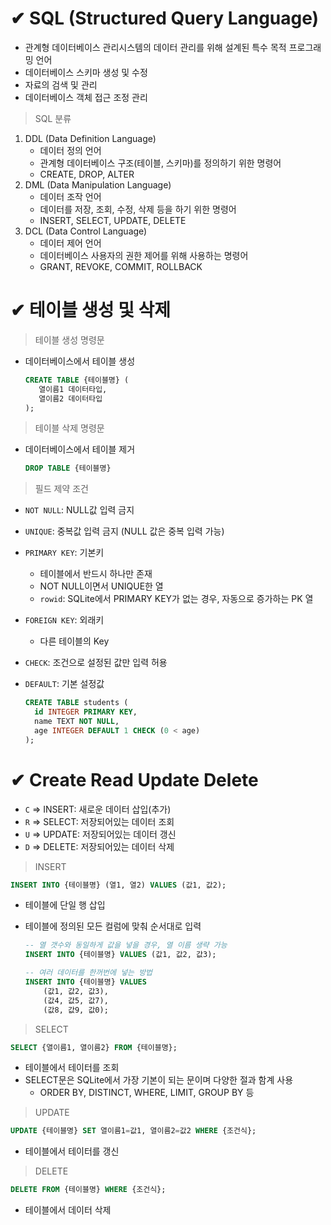 # ✔ SQL (Structured Query Language)
- 관계형 데이터베이스 관리시스템의 데이터 관리를 위해 설계된 특수 목적 프로그래밍 언어
- 데이터베이스 스키마 생성 및 수정
- 자료의 검색 및 관리
- 데이터베이스 객체 접근 조정 관리

> SQL 분류
1. DDL (Data Definition Language)
   - 데이터 정의 언어
   - 관계형 데이터베이스 구조(테이블, 스키마)를 정의하기 위한 명령어
   - CREATE, DROP, ALTER
2. DML (Data Manipulation Language)
   - 데이터 조작 언어
   - 데이터를 저장, 조회, 수정, 삭제 등을 하기 위한 명령어
   -  INSERT, SELECT, UPDATE, DELETE
3. DCL (Data Control Language)
   - 데이터 제어 언어
   - 데이터베이스 사용자의 권한 제어를 위해 사용하는 명령어
   - GRANT, REVOKE, COMMIT, ROLLBACK



# ✔ 테이블 생성 및 삭제

> 테이블 생성 명령문
- 데이터베이스에서 테이블 생성
  
   ```sql
   CREATE TABLE {테이블명} (
      열이름1 데이터타입,
      열이름2 데이터타입
   );
  ```

> 테이블 삭제 명령문
- 데이터베이스에서 테이블 제거

  ```sql
  DROP TABLE {테이블명}
  ```

> 필드 제약 조건
- `NOT NULL`: NULL값 입력 금지
- `UNIQUE`: 중복값 입력 금지 (NULL 값은 중복 입력 가능)
- `PRIMARY KEY`: 기본키
  - 테이블에서 반드시 하나만 존재
  - NOT NULL이면서 UNIQUE한 열
  - `rowid`: SQLite에서 PRIMARY KEY가 없는 경우, 자동으로 증가하는 PK 열
  
- `FOREIGN KEY`: 외래키
  - 다른 테이블의 Key
- `CHECK`: 조건으로 설정된 값만 입력 허용
- `DEFAULT`: 기본 설정값
  
  ```sql
  CREATE TABLE students (
    id INTEGER PRIMARY KEY,
    name TEXT NOT NULL,
    age INTEGER DEFAULT 1 CHECK (0 < age)
  );
  ```



# ✔ Create Read Update Delete
- `C` ⇒ INSERT: 새로운 데이터 삽입(추가)
- `R` ⇒ SELECT: 저장되어있는 데이터 조회
- `U` ⇒ UPDATE: 저장되어있는 데이터 갱신
- `D` ⇒ DELETE: 저장되어있는 데이터 삭제

> INSERT

```sql
INSERT INTO {테이블명} (열1, 열2) VALUES (값1, 값2);
```


- 테이블에 단일 행 삽입
- 테이블에 정의된 모든 컬럼에 맞춰 순서대로 입력
  
  ```sql
  -- 열 갯수와 동일하게 값을 넣을 경우, 열 이름 생략 가능
  INSERT INTO {테이블명} VALUES (값1, 값2, 값3);

  -- 여러 데이터를 한꺼번에 넣는 방법
  INSERT INTO {테이블명} VALUES 
      (값1, 값2, 값3),
      (값4, 값5, 값7),
      (값8, 값9, 값0);
  ```


> SELECT

```sql
SELECT {열이름1, 열이름2} FROM {테이블명};
```

- 테이블에서 테이터를 조회
- SELECT문은 SQLite에서 가장 기본이 되는 문이며 다양한 절과 함계 사용
  - ORDER BY, DISTINCT, WHERE, LIMIT, GROUP BY 등

> UPDATE

```sql
UPDATE {테이블명} SET 열이름1=값1, 열이름2=값2 WHERE {조건식};
```

- 테이블에서 테이터를 갱신

> DELETE

```sql
DELETE FROM {테이블명} WHERE {조건식};
```

- 테이블에서 데이터 삭제